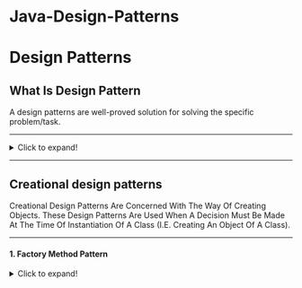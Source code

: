 # Java-Design-Patterns
# Design Patterns

## What Is Design Pattern

A design patterns are well-proved solution for solving the specific problem/task.

------------
<details>
  <summary>Click to expand!</summary>
**Problem Given:**
Suppose you want to create a class for which only a single instance (or object) should be created and that single object can be used by all other classes.

**Solution:**
Singleton design pattern is the best solution of above specific problem. So, every design pattern has some specification or set of rules for solving the problems. What are those specifications, you will see later in the types of design patterns.

Design patterns are programming language independent strategies for solving the common object-oriented design problems. That means, a design pattern represents an idea, not a particular implementation.

**Advantage of design pattern:**
1. They are reusable in multiple projects.
2. They provide the solutions that help to define the system architecture.
3. They capture the software engineering experiences.
4. They provide transparency to the design of an application.
5. They are well-proved and testified solutions since they have been built upon the knowledge and experience of expert software developers.
6. Design patterns don?t guarantee an absolute solution to a problem. They provide clarity to the system architecture and the possibility of building a better system.

**When should we use the design patterns?**
We must use the design patterns during the analysis and requirement phase of SDLC(Software Development Life Cycle).
Design patterns ease the analysis and requirement phase of SDLC by providing information based on prior hands-on experiences.

### 1.Creational Design Pattern
1. Factory Pattern
2. Abstract Factory Pattern
3. Singleton Pattern
4. Prototype Pattern
5. Builder Pattern.

### 2. Structural Design Pattern
1. Adapter Pattern
2. Bridge Pattern
3. Composite Pattern
4. Decorator Pattern
5. Facade Pattern
6. Flyweight Pattern
7. Proxy Pattern

### 3. Behavioral Design Pattern
1. Chain Of Responsibility Pattern
2. Command Pattern
3. Interpreter Pattern
4. Iterator Pattern
5. Mediator Pattern
6. Memento Pattern
7. Observer Pattern
8. State Pattern
9. Strategy Pattern
10. Template Pattern
11. Visitor Pattern

</details>

---------------

## Creational design patterns
Creational Design Patterns Are Concerned With The Way Of Creating Objects. These Design Patterns Are Used When A Decision Must Be Made At The Time Of Instantiation Of A Class (I.E. Creating An Object Of A Class).


---------------

#### 1. Factory Method Pattern
<details>
  <summary>Click to expand!</summary>

A Factory Pattern or Factory Method Pattern says that just define an interface or abstract class for creating an object but let the subclasses decide which class to instantiate. In other words, subclasses are responsible to create the instance of the class.

The Factory Method Pattern is also known as Virtual Constructor.

**Advantage of Factory Design Pattern
**
- Factory Method Pattern allows the sub-classes to choose the type of objects to create.
- It promotes the loose-coupling by eliminating the need to bind application-specific classes into the code. That means the code interacts solely with the resultant interface or abstract class, so that it will work with any classes that implement that interface or that extends that abstract class.

**Usage of Factory Design Pattern**
- When a class doesn't know what sub-classes will be required to create
- When a class wants that its sub-classes specify the objects to be created.
- When the parent classes choose the creation of objects to its sub-classes.

**UML for Factory Method Pattern**
- We are going to create a Plan abstract class and concrete classes that extends the Plan abstract class. A factory class GetPlanFactory is defined as a next step.
- GenerateBill class will use GetPlanFactory to get a Plan object. It will pass information (DOMESTICPLAN / COMMERCIALPLAN / INSTITUTIONALPLAN) to GetPalnFactory to get the type of object it needs.

![](images/factory_plan.png)
  
 </details>


